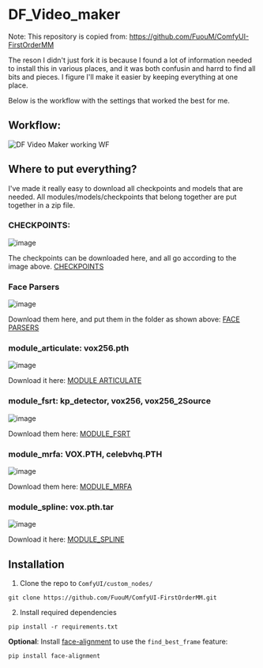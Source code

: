 # DF_Video_maker
Note: This repository is copied from: https://github.com/FuouM/ComfyUI-FirstOrderMM

The reson I didn't just fork it is because I found a lot of information needed to install this in various places, and it was both confusin and harrd to find all bits and pieces. I figure I'll make it easier by keeping everything at one place.

Below is the workflow with the settings that worked the best for me.

## Workflow:
![DF Video Maker working WF](https://github.com/user-attachments/assets/0860801c-c614-4b48-8121-1f3c349848c3)


## Where to put everything?
I've made it really easy to download all checkpoints and models that are needed. All modules/models/checkpoints that belong together are put together in a zip file.

### CHECKPOINTS:


![image](https://github.com/user-attachments/assets/8d6bfaae-a1af-4ae6-8cca-37e534d1b931)

The checkpoints can be downloaded here, and all go according to the image above. [CHECKPOINTS](https://drive.google.com/file/d/1dIVHqkJXvScW9NQWi2L1y9uGkmI7aS5M/view?usp=sharing) 


### Face Parsers


![image](https://github.com/user-attachments/assets/a23aa4c1-4def-4ef5-a1a8-652d33c6d45f) 

Download them here, and put them in the folder as shown above: [FACE PARSERS](https://drive.google.com/drive/folders/1WPmCJ_35B2RVgKkRhu29yfde6zuPnaPo?usp=sharing) 


### module_articulate: vox256.pth

![image](https://github.com/user-attachments/assets/2eb63cd6-f7b6-40f3-beee-8d480b5c1d08)

Download it here: [MODULE ARTICULATE](https://drive.google.com/drive/folders/1f5KotRDdb5Vs2KB5zVmQ4Y6N5Y9J8f-e?usp=sharing)


### module_fsrt: kp_detector, vox256, vox256_2Source

![image](https://github.com/user-attachments/assets/e3f80f66-6523-48d3-9ba0-2177f4bb29ce)

Download them here: [MODULE_FSRT](https://drive.google.com/drive/folders/1kNH931Yf9f5tNOm7BtwGSHjqNpisa-Zk?usp=sharing) 



### module_mrfa: VOX.PTH, celebvhq.PTH

![image](https://github.com/user-attachments/assets/ea5d988e-04a7-4e8c-b64c-3ad67203ca2a) 

Download them here: [MODULE_MRFA](https://drive.google.com/drive/folders/1yWkkvrVguJeSN0bEpXtkZrQzZV2NMUvi?usp=sharing) 


### module_spline: vox.pth.tar 

![image](https://github.com/user-attachments/assets/f68b1aaf-645c-43f3-87ad-5afd69f27a76) 

Download it here: [MODULE_SPLINE](https://drive.google.com/drive/folders/189zwBWvZ-2hTfNclBBXx2hcR6p89RCqM?usp=sharing) 


## Installation

1. Clone the repo to `ComfyUI/custom_nodes/`
```
git clone https://github.com/FuouM/ComfyUI-FirstOrderMM.git
```

2. Install required dependencies
```
pip install -r requirements.txt
```

**Optional**: Install [face-alignment](https://github.com/1adrianb/face-alignment) to use the `find_best_frame` feature:

```
pip install face-alignment
```




